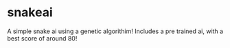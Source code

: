 # snakeai
A simple snake ai using a genetic algorithim! Includes a pre trained ai, with a best score of around 80!
